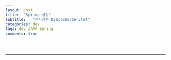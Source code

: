 ```yaml
---
layout: post
title:  "Spring 설정"
subtitle:   "전자정부 DispacherServlet"
categories: dev
tags: dev JAVA Spring
comments: true

---
```


## 


---

